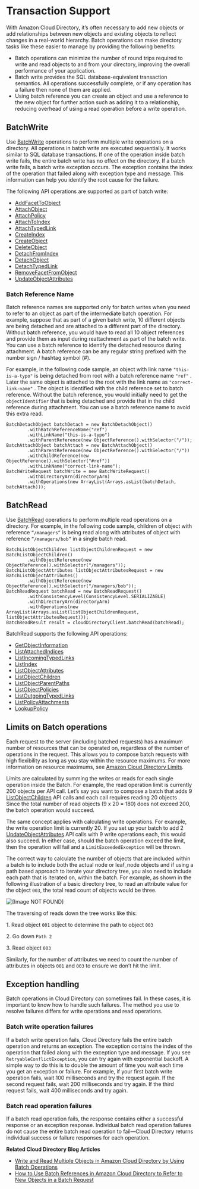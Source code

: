 # Transaction Support<a name="transaction_support"></a>

With Amazon Cloud Directory, it’s often necessary to add new objects or add relationships between new objects and existing objects to reflect changes in a real\-world hierarchy\. Batch operations can make directory tasks like these easier to manage by providing the following benefits:
+ Batch operations can minimize the number of round trips required to write and read objects to and from your directory, improving the overall performance of your application\.
+ Batch write provides the SQL database\-equivalent transaction semantics\. All operations successfully complete, or if any operation has a failure then none of them are applied\.
+ Using batch reference you can create an object and use a reference to the new object for further action such as adding it to a relationship, reducing overhead of using a read operation before a write operation\. 

## BatchWrite<a name="transaction_support_batchwrite"></a>

Use [BatchWrite](http://docs.aws.amazon.com/directoryservice/latest/APIReference/API_BatchWrite.html) operations to perform multiple write operations on a directory\. All operations in batch write are executed sequentially\. It works similar to SQL database transactions\. If one of the operation inside batch write fails, the entire batch write has no effect on the directory\. If a batch write fails, a batch write exception occurs\. The exception contains the index of the operation that failed along with exception type and message\. This information can help you identify the root cause for the failure\.

The following API operations are supported as part of batch write:
+ [AddFacetToObject](http://docs.aws.amazon.com/directoryservice/latest/APIReference/API_AddFacetToObject.html)
+ [AttachObject](http://docs.aws.amazon.com/directoryservice/latest/APIReference/API_AttachObject.html)
+ [AttachPolicy](http://docs.aws.amazon.com/directoryservice/latest/APIReference/API_AttachPolicy.html)
+ [AttachToIndex](http://docs.aws.amazon.com/directoryservice/latest/APIReference/API_AttachToIndex.html)
+ [AttachTypedLink](http://docs.aws.amazon.com/directoryservice/latest/APIReference/API_AttachTypedLink.html)
+ [CreateIndex](http://docs.aws.amazon.com/directoryservice/latest/APIReference/API_CreateIndex.html)
+ [CreateObject](http://docs.aws.amazon.com/directoryservice/latest/APIReference/API_CreateObject.html)
+ [DeleteObject](http://docs.aws.amazon.com/directoryservice/latest/APIReference/API_DeleteObject.html)
+ [DetachFromIndex](http://docs.aws.amazon.com/directoryservice/latest/APIReference/API_DetachFromIndex.html)
+ [DetachObject](http://docs.aws.amazon.com/directoryservice/latest/APIReference/API_DetachObject.html)
+ [DetachTypedLink](http://docs.aws.amazon.com/directoryservice/latest/APIReference/API_DetachTypedLink.html)
+ [RemoveFacetFromObject](http://docs.aws.amazon.com/directoryservice/latest/APIReference/API_RemoveFacetFromObject.html)
+ [UpdateObjectAttributes](http://docs.aws.amazon.com/directoryservice/latest/APIReference/API_UpdateObjectAttributes.html)

### Batch Reference Name<a name="transaction_support_batchreferencename"></a>

Batch reference names are supported only for batch writes when you need to refer to an object as part of the intermediate batch operation\. For example, suppose that as part of a given batch write, 10 different objects are being detached and are attached to a different part of the directory\. Without batch reference, you would have to read all 10 object references and provide them as input during reattachment as part of the batch write\. You can use a batch reference to identify the detached resource during attachment\. A batch reference can be any regular string prefixed with the number sign / hashtag symbol \(\#\)\.

For example, in the following code sample, an object with link name `"this-is-a-typo"` is being detached from root with a batch reference name `"ref"` \. Later the same object is attached to the root with the link name as `"correct-link-name"` \. The object is identified with the child reference set to batch reference\. Without the batch reference, you would initially need to get the `objectIdentifier` that is being detached and provide that in the child reference during attachment\. You can use a batch reference name to avoid this extra read\.

```
BatchDetachObject batchDetach = new BatchDetachObject()
        .withBatchReferenceName("ref")
        .withLinkName("this-is-a-typo")
        .withParentReference(new ObjectReference().withSelector("/"));
BatchAttachObject batchAttach = new BatchAttachObject()
        .withParentReference(new ObjectReference().withSelector("/"))
        .withChildReference(new ObjectReference().withSelector("#ref"))
        .withLinkName("correct-link-name");
BatchWriteRequest batchWrite = new BatchWriteRequest()
        .withDirectoryArn(directoryArn)
        .withOperations(new ArrayList(Arrays.asList(batchDetach, batchAttach)));
```

## BatchRead<a name="transaction_support_batchread"></a>

Use [BatchRead](http://docs.aws.amazon.com/directoryservice/latest/APIReference/API_BatchRead.html) operations to perform multiple read operations on a directory\. For example, in the following code sample, children of object with reference `“/managers”` is being read along with attributes of object with reference `“/managers/bob”` in a single batch read\.

```
BatchListObjectChildren listObjectChildrenRequest = new BatchListObjectChildren()
        .withObjectReference(new ObjectReference().withSelector("/managers"));
BatchListObjectAttributes listObjectAttributesRequest = new BatchListObjectAttributes()
        .withObjectReference(new ObjectReference().withSelector("/managers/bob"));
BatchReadRequest batchRead = new BatchReadRequest()
        .withConsistencyLevel(ConsistencyLevel.SERIALIZABLE)
        .withDirectoryArn(directoryArn)
        .withOperations(new ArrayList(Arrays.asList(listObjectChildrenRequest, listObjectAttributesRequest)));
BatchReadResult result = cloudDirectoryClient.batchRead(batchRead);
```

BatchRead supports the following API operations:
+ [GetObjectInformation](http://docs.aws.amazon.com/directoryservice/latest/APIReference/API_GetObjectInformation.html)
+ [ListAttachedIndices](http://docs.aws.amazon.com/directoryservice/latest/APIReference/API_ListAttachedIndices.html)
+ [ListIncomingTypedLinks](http://docs.aws.amazon.com/directoryservice/latest/APIReference/API_ListIncomingTypedLinks.html)
+ [ListIndex](http://docs.aws.amazon.com/directoryservice/latest/APIReference/API_ListIndex.html)
+ [ListObjectAttributes](http://docs.aws.amazon.com/directoryservice/latest/APIReference/API_ListObjectAttributes.html)
+ [ListObjectChildren](http://docs.aws.amazon.com/directoryservice/latest/APIReference/API_ListObjectChildren.html)
+ [ListObjectParentPaths](http://docs.aws.amazon.com/directoryservice/latest/APIReference/API_ListObjectParentPaths.html)
+ [ListObjectPolicies](http://docs.aws.amazon.com/directoryservice/latest/APIReference/API_ListObjectPolicies.html)
+ [ListOutgoingTypedLinks](http://docs.aws.amazon.com/directoryservice/latest/APIReference/API_ListOutgoingTypedLinks.html)
+ [ListPolicyAttachments](http://docs.aws.amazon.com/directoryservice/latest/APIReference/API_ListPolicyAttachments.html)
+ [LookupPolicy](http://docs.aws.amazon.com/directoryservice/latest/APIReference/API_LookupPolicy.html)

## Limits on Batch operations<a name="transaction_support_batchlimits"></a>

Each request to the server \(including batched requests\) has a maximum number of resources that can be operated on, regardless of the number of operations in the request\. This allows you to compose batch requests with high flexibility as long as you stay within the resource maximums\. For more information on resource maximums, see [Amazon Cloud Directory Limits](limits.md)\.

Limits are calculated by summing the writes or reads for each single operation inside the Batch​\. For example, the read operation limit is currently 200 objects per API call\. Let’s say you want to compose a batch that adds 9 [ListObjectChildren](http://docs.aws.amazon.com/directoryservice/latest/APIReference/API_ListObjectChildren.html) API calls and each call requires reading 20 objects \. Since the total number of read objects \(9 x 20 = 180\) does not exceed 200, the batch operation would succeed\. 

The same concept applies with calculating write operations\. For example, the write operation limit is currently 20\. If you set up your batch to add 2 [UpdateObjectAttributes](http://docs.aws.amazon.com/directoryservice/latest/APIReference/API_UpdateObjectAttributes.html) API calls with 9 write operations each, this would also succeed\. In either case, should the batch operation exceed the limit, then the operation will fail and a `LimitExceededException` will be thrown\.

The correct way to calculate the number of objects that are included within a batch is to include both the actual node or leaf\_node objects and if using a path based approach to iterate your directory tree, you also need to include each path that is iterated on, within the batch\. For example, as shown in the following illustration of a basic directory tree, to read an attribute value for the object `003`, the total read count of objects would be three\. 

![\[Image NOT FOUND\]](http://docs.aws.amazon.com/clouddirectory/latest/developerguide/images/limits.png)

The traversing of reads down the tree works like this:

 1\. Read object `001` object to determine the path to object `003`

 2\. Go down `Path 2`

 3\. Read object `003` 

Similarly, for the number of attributes we need to count the number of attributes in objects `001` and `003` to ensure we don’t hit the limit\.

## Exception handling<a name="transaction_support_exceptionhandling"></a>

Batch operations in Cloud Directory can sometimes fail\. In these cases, it is important to know how to handle such failures\. The method you use to resolve failures differs for write operations and read operations\.

### Batch write operation failures<a name="transaction_support_batchwritefailures"></a>

If a batch write operation fails, Cloud Directory fails the entire batch operation and returns an exception\. The exception contains the index of the operation that failed along with the exception type and message\. If you see `RetryableConflictException`, you can try again with exponential backoff\. A simple way to do this is to double the amount of time you wait each time you get an exception or failure\. For example, if your first batch write operation fails, wait 100 milliseconds and try the request again\. If the second request fails, wait 200 milliseconds and try again\. If the third request fails, wait 400 milliseconds and try again\.

### Batch read operation failures<a name="transaction_support_batchreadfailures"></a>

If a batch read operation fails, the response contains either a successful response or an exception response\. Individual batch read operation failures do not cause the entire batch read operation to fail—Cloud Directory returns individual success or failure responses for each operation\.

**Related Cloud Directory Blog Articles**
+ [Write and Read Multiple Objects in Amazon Cloud Directory by Using Batch Operations](https://aws.amazon.com/blogs/security/write-and-read-multiple-objects-in-amazon-cloud-directory-by-using-batch-operations/)
+ [How to Use Batch References in Amazon Cloud Directory to Refer to New Objects in a Batch Request](https://aws-preview.aka.amazon.com/blogs/security/how-to-use-batch-references-in-amazon-cloud-directory-to-refer-to-new-objects-in-a-batch-request/)